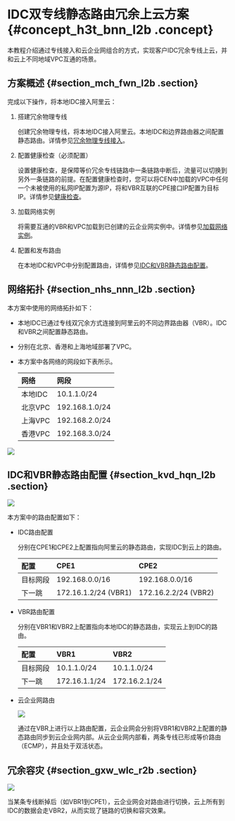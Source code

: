 # IDC双专线静态路由冗余上云方案 {#concept_h3t_bnn_l2b .concept}

本教程介绍通过专线接入和云企业网组合的方式，实现客户IDC冗余专线上云，并和云上不同地域VPC互通的场景。

## 方案概述 {#section_mch_fwn_l2b .section}

完成以下操作，将本地IDC接入阿里云：

1.  搭建冗余物理专线

    创建冗余物理专线，将本地IDC接入阿里云。本地IDC和边界路由器之间配置静态路由。详情参见[冗余物理专线接入](../../../../cn.zh-CN/用户指南/冗余物理专线接入.md#)。

2.  配置健康检查（必须配置）

    设置健康检查，是保障等价冗余专线链路中一条链路中断后，流量可以切换到另外一条链路的前提。在配置健康检查时，您可以将CEN中加载的VPC中任何一个未被使用的私网IP配置为源IP，将和VBR互联的CPE接口IP配置为目标IP。详情参见[健康检查](../../../../cn.zh-CN/用户指南/健康检查.md#)。

3.  加载网络实例

    将需要互通的VBR和VPC加载到已创建的云企业网实例中。详情参见[加载网络实例](../../../../cn.zh-CN/用户指南/网络实例.md#section_s4y_4mh_tdb)。

4.  配置和发布路由

    在本地IDC和VPC中分别配置路由，详情参见[IDC和VBR静态路由配置](#section_kvd_hqn_l2b)。


## 网络拓扑 {#section_nhs_nnn_l2b .section}

本方案中使用的网络拓扑如下：

-   本地IDC已通过专线双冗余方式连接到阿里云的不同边界路由器（VBR）。IDC和VBR之间配置静态路由。
-   分别在北京、香港和上海地域部署了VPC。
-   本方案中各网络的网段如下表所示。

    |网络|网段|
    |:-|:-|
    |本地IDC|10.1.1.0/24|
    |北京VPC|192.168.1.0/24|
    |上海VPC|192.168.2.0/24|
    |香港VPC|192.168.3.0/24|


![](http://static-aliyun-doc.oss-cn-hangzhou.aliyuncs.com/assets/img/17033/15331962068693_zh-CN.png)

## IDC和VBR静态路由配置 {#section_kvd_hqn_l2b .section}

![](http://static-aliyun-doc.oss-cn-hangzhou.aliyuncs.com/assets/img/17033/15331962068694_zh-CN.png)

本方案中的路由配置如下：

-   IDC路由配置

    分别在CPE1和CPE2上配置指向阿里云的静态路由，实现IDC到云上的路由。

    |配置|CPE1|CPE2|
    |:-|:---|:---|
    |目标网段|192.168.0.0/16|192.168.0.0/16|
    |下一跳|172.16.1.2/24 \(VBR1\)|172.16.2.2/24 \(VBR2\)|

-   VBR路由配置

    分别在VBR1和VBR2上配置指向本地IDC的静态路由，实现云上到IDC的路由。

    |配置|VBR1|VBR2|
    |:-|:---|:---|
    |目标网段|10.1.1.0/24|10.1.1.0/24|
    |下一跳|172.16.1.1/24|172.16.2.1/24|

-   云企业网路由

    ![](http://static-aliyun-doc.oss-cn-hangzhou.aliyuncs.com/assets/img/17033/15331962068695_zh-CN.png)

    通过在VBR上进行以上路由配置，云企业网会分别将VBR1和VBR2上配置的静态路由同步到云企业网内部。从云企业网内部看，两条专线已形成等价路由（ECMP），并且处于双活状态。


## 冗余容灾 {#section_gxw_wlc_r2b .section}

![](http://static-aliyun-doc.oss-cn-hangzhou.aliyuncs.com/assets/img/17033/15331962068696_zh-CN.png)

当某条专线断掉后（如VBR1到CPE1），云企业网会对路由进行切换，云上所有到IDC的数据会走VBR2，从而实现了链路的切换和容灾效果。

